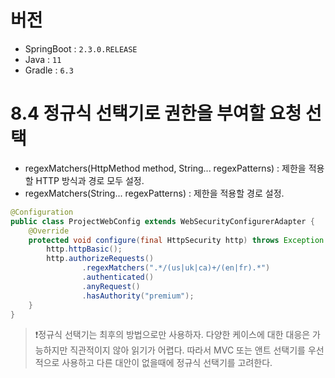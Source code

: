 # 버전

- SpringBoot : `2.3.0.RELEASE`
- Java : `11`
- Gradle : `6.3`

# 8.4 정규식 선택기로 권한을 부여할 요청 선택 

- regexMatchers(HttpMethod method, String... regexPatterns) : 제한을 적용할 HTTP 방식과 경로 모두 설정.
- regexMatchers(String... regexPatterns) : 제한을 적용할 경로 설정.

```java
@Configuration
public class ProjectWebConfig extends WebSecurityConfigurerAdapter {
    @Override
    protected void configure(final HttpSecurity http) throws Exception {
        http.httpBasic();
        http.authorizeRequests()
                .regexMatchers(".*/(us|uk|ca)+/(en|fr).*")
                .authenticated()
                .anyRequest()
                .hasAuthority("premium");
    }
}
```

> ❗정규식 선택기는 최후의 방법으로만 사용하자. 다양한 케이스에 대한 대응은 가능하지만 직관적이지 않아 읽기가 어렵다. 따라서 MVC 또는 앤트 선택기를 우선적으로 사용하고 다른 대안이 없을때에 정규식 선택기를 고려한다.

